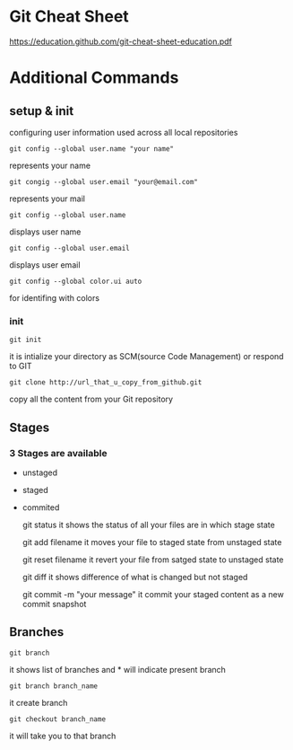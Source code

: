 # Git Cheat Sheet
https://education.github.com/git-cheat-sheet-education.pdf
# Additional Commands

## setup & init

configuring user information used across all local repositories

    git config --global user.name "your name"
represents your name

    git congig --global user.email "your@email.com"
represents your mail

    git config --global user.name
displays user name

    git config --global user.email
displays user email

    git config --global color.ui auto
for identifing with colors

### init

    git init
it is intialize your directory as SCM(source Code Management) or respond to GIT

    git clone http://url_that_u_copy_from_github.git
copy all the content from your Git repository

## Stages
### 3 Stages are available
- unstaged
- staged
- commited

    git status
it shows the status of all your files are in which stage state

    git add filename
it moves your file to staged state from unstaged state

    git reset filename
it revert your file from satged state to unstaged state

    git diff
it shows difference of what is changed but not staged

    git commit -m "your message"
it commit your staged content as a new commit snapshot

## Branches

    git branch
it shows list of branches and * will indicate present branch

    git branch branch_name
it create branch

    git checkout branch_name
it will take you to that branch




    
    
